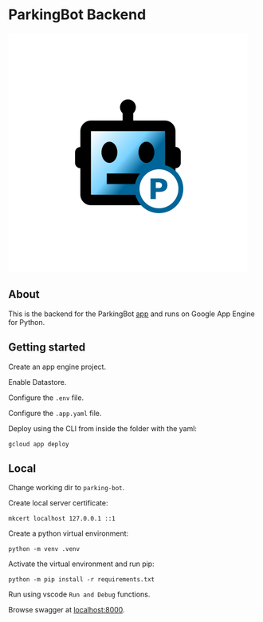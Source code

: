 # ParkingBot Backend

![App Icon](https://github.com/nooc/parking-bot-doc/blob/main/media/appicon.png)

## About

This is the backend for the ParkingBot [app](https://github.com/nooc/parking-bot-client) and runs on Google App Engine for Python.

## Getting started

Create an app engine project.

Enable Datastore.

Configure the `.env` file.

Configure the `.app.yaml` file.

Deploy using the CLI from inside the folder with the yaml:

```
gcloud app deploy
```

## Local

Change working dir to `parking-bot`.

Create local server certificate:

```
mkcert localhost 127.0.0.1 ::1
```

Create a python virtual environment:

```
python -m venv .venv
```

Activate the virtual environment and run pip:

```
python -m pip install -r requirements.txt
```

Run using vscode `Run and Debug` functions.

Browse swagger at [localhost:8000](https://127.0.0.1:8000/docs).
